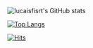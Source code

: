 ![lucaisfisrt's GitHub stats](https://github-readme-stats.vercel.app/api?username=lucaisfirst&show_icons=true&theme=dark)

[![Top Langs](https://github-readme-stats.vercel.app/api/top-langs/?username=lucaisfirst&layout=compact&theme=dark&langs_count=10)](https://github.com/lucaisfirst/github-readme-stats)

[![Hits](https://hits.seeyoufarm.com/api/count/incr/badge.svg?url=https%3A%2F%2Fgithub.com%2Flucaisfirst&count_bg=%2379C83D&title_bg=%23555555&icon=&icon_color=%23E7E7E7&title=hits&edge_flat=false)](https://hits.seeyoufarm.com)
